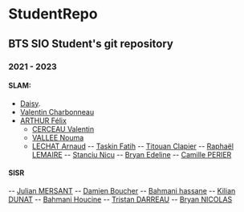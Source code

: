 # StudentRepo 

## BTS SIO Student's git repository

### 2021 - 2023
#### SLAM:
- [Daisy](https://github.com/Daisy0402).
- [Valentin Charbonneau](https://github.com/valentincharbonneau)
- [ARTHUR Félix](https://github.com/afelix20100)
    - [CERCEAU Valentin](https://github.com/gamelux)
    - [VALLEE Nouma](https://github.com/noumaa)
    - [LECHAT Arnaud](https://github.com/4rn4ud)
-- [Taskin Fatih](https://github.com/fatihtsk)
-- [Titouan Clapier](https://github.com/titouanclapier)
-- [Raphaël LEMAIRE](https://github.com/Raphael-Lemaire)
-- [Stanciu Nicu](https://github.com/extraneus36)
-- [Bryan Edeline](https://github.com/bryanedeline)
-- [Camille PERIER](https://github.io/camilleperier)

#### SISR
-- [Julian MERSANT](https://github.com/nailex)
-- [Damien Boucher](https://github.com/bdamien26)
-- [Bahmani hassane](https://github.com/hassanebh)
-- [Kilian DUNAT](https://github.com/kiliandunat)
-- [Bahmani Houcine](https://github.com/houcinebhm)
-- [Tristan DARREAU](https://github.com/nizoxe)
-- [Bryan NICOLAS](https://github.com/squalala28)
